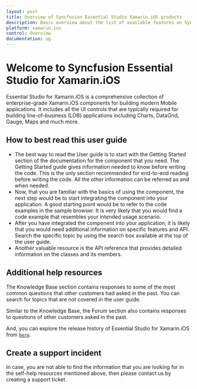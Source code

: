 ```yaml
---
layout: post
title: Overview of Syncfusion Essential Studio Xamarin.iOS products
description: Basic overview about the list of available features on Syncfusion Xamarin.iOS  components and steps to use the guide.
platform: xamarin.ios
control: Overview
documentation: ug
---
```


# Welcome to Syncfusion Essential Studio for Xamarin.iOS

Essential Studio for Xamarin.iOS is a comprehensive collection of enterprise-grade Xamarin.iOS components for building modern Mobile applications. It includes all the UI controls that are typically required for building line-of-business (LOB) applications including Charts, DataGrid, Gauge, Maps and much more.

## How to best read this user guide

* The best way to read the User guide is to start with the Getting Started section of the documentation for the component that you need. The Getting Started guide gives information needed to know before writing the code. This is the only section recommended for end-to-end reading before writing the code. All the other information can be referred as and when needed.
* Now, that you are familiar with the basics of using the component, the next step would be to start integrating the component into your application. A good starting point would be to refer to the code examples in the sample browser. It is very likely that you would find a code example that resembles your intended usage scenario.
* After you have integrated the component into your application, it is likely that you would need additional information on specific features and API. Search the specific topic by using the search box available at the top of the user guide.
* Another valuable resource is the API reference that provides detailed information on the classes and its members.

## Additional help resources 

The Knowledge Base section contains responses to some of the most common questions that other customers had asked in the past. You can search for topics that are not covered in the user guide.

Similar to the Knowledge Base, the Forum section also contains responses to questions of other customers asked in the past.

And, you can explore the release history of Essential Studio for Xamarin.iOS from  [`here`](https://www.syncfusion.com/products/release-history/estudio/xamarin-ios).

## Create a support incident

In case, you are not able to find the information that you are looking for in the self-help resources mentioned above, then please contact us by creating a support ticket.